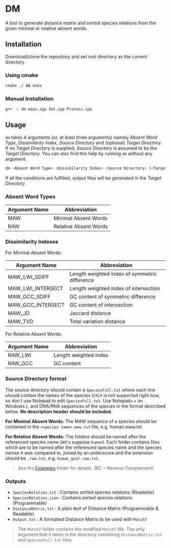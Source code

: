 # DM
A tool to generate distance matrix and sorted species relations from the given minimal or relative absent words.

## Installation
Download/clone the repository and set root directory as the current directory.
### Using cmake
```bash
cmake ./ && make
```
### Manual Installation
```bash
g++ -o dm main.cpp Set.cpp Process.cpp
```

## Usage
`dm` takes 4 arguments (or, at least three arguments) namely *Absent Word Type*, *Dissimilarity Index*,
*Source Directory* and (optional) *Target Directory*. If no *Target Directory* is supplied, *Source Directory* is
assumed to be the *Target Directory*. You can also find this help by running `dm` without any argument.

```bash
dm <Absent Word Type> <Dissimilarity Index> <Source Directory> [<Target Directory>]
```

If all the conditions are fulfilled, output files will be generated in the *Target Directory*.

### Absent Word Types
| Argument Name | Abbreviation
| ------------- | ------------
| MAW           | Minimal Absent Words
| RAW           | Relative Absent Words

### Dissimilarity Indexes
For Minimal Absent Words:

| Argument Name     | Abbreviation
| ----------------- | ------------
| MAW_LWI_SDIFF     | Length weighted index of symmetric difference 
| MAW_LWI_INTERSECT | Length weighted index of intersection
| MAW_GCC_SDIFF     | GC content of symmetric difference
| MAW_GCC_INTERSECT | GC content of intersection
| MAW_JD            | Jaccard distance
| MAW_TVD           | Total variation distance

For Relative Absent Words:

| Argument Name | Abbreviation
| ------------- | ------------
| RAW_LWI       | Length weighted index
| RAW_GCC       | GC content

### Source Directory format
The source directory should contain a `SpeciesFull.txt` where each line should contain the names of the species
(`CRLF` is not supported right now, so don't use Notepad to edit `SpeciesFull.txt`. Use Notepad++ on Windows.),
and DNA/RNA sequences of the species in the format described below. **No description header should be included.**

**For Minimal Absent Words:**
The MAW sequence of a species should be contained in the `<species name>.maw.txt` file, e.g. human.maw.txt.

**For Relative Absent Words:**
The folders should be named after the referenced species name (let's suppose `human`). Each folder contains files
which are to be named after the referenced species name and the species names it was compared to, joined by an underscore
and the extension should be `.raw.txt`, e.g. `human_goat.raw.txt`.

> See the [Examples](./Examples) folder for details. (RC = Reverse Complement)

### Outputs
- `SpeciesRelation.txt` : Contains sorted species relations (Readable)
- `SpeciesRelation.json` : Contains sorted species relations (Programmable)
- `DistanceMatrix.txt` : A plain text of Distance Matrix (Programmable & Readable)
- `Output.txt` : A formatted Distance Matrix to be used with `Match7`

> The `Match7` folder contains the modified `Match7` file. The only argument that it takes is the directory containing
> `DistanceMatrix.txt` and `SpeciesFull.txt` files.
